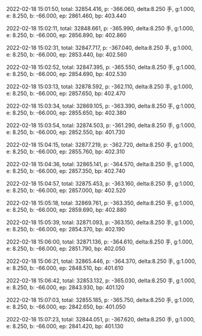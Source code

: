 2022-02-18 15:01:50, total: 32854.416, p: -366.060, delta:8.250 手, g:1.000, e: 8.250, b: -66.000, ep: 2861.460, bp: 403.440

2022-02-18 15:02:11, total: 32848.661, p: -365.990, delta:8.250 手, g:1.000, e: 8.250, b: -66.000, ep: 2856.890, bp: 402.860

2022-02-18 15:02:31, total: 32847.717, p: -367.040, delta:8.250 手, g:1.000, e: 8.250, b: -66.000, ep: 2853.440, bp: 402.560

2022-02-18 15:02:52, total: 32847.395, p: -365.550, delta:8.250 手, g:1.000, e: 8.250, b: -66.000, ep: 2854.690, bp: 402.530

2022-02-18 15:03:13, total: 32878.592, p: -362.110, delta:8.250 手, g:1.000, e: 8.250, b: -66.000, ep: 2857.650, bp: 402.470

2022-02-18 15:03:34, total: 32869.105, p: -363.390, delta:8.250 手, g:1.000, e: 8.250, b: -66.000, ep: 2855.650, bp: 402.380

2022-02-18 15:03:54, total: 32874.503, p: -361.290, delta:8.250 手, g:1.000, e: 8.250, b: -66.000, ep: 2852.550, bp: 401.730

2022-02-18 15:04:15, total: 32877.219, p: -362.720, delta:8.250 手, g:1.000, e: 8.250, b: -66.000, ep: 2855.760, bp: 402.310

2022-02-18 15:04:36, total: 32865.141, p: -364.570, delta:8.250 手, g:1.000, e: 8.250, b: -66.000, ep: 2857.350, bp: 402.740

2022-02-18 15:04:57, total: 32875.453, p: -363.160, delta:8.250 手, g:1.000, e: 8.250, b: -66.000, ep: 2857.000, bp: 402.520

2022-02-18 15:05:18, total: 32869.761, p: -363.350, delta:8.250 手, g:1.000, e: 8.250, b: -66.000, ep: 2859.690, bp: 402.880

2022-02-18 15:05:39, total: 32871.093, p: -363.150, delta:8.250 手, g:1.000, e: 8.250, b: -66.000, ep: 2854.370, bp: 402.190

2022-02-18 15:06:00, total: 32871.136, p: -364.610, delta:8.250 手, g:1.000, e: 8.250, b: -66.000, ep: 2851.790, bp: 402.050

2022-02-18 15:06:21, total: 32865.446, p: -364.370, delta:8.250 手, g:1.000, e: 8.250, b: -66.000, ep: 2848.510, bp: 401.610

2022-02-18 15:06:42, total: 32853.132, p: -365.030, delta:8.250 手, g:1.000, e: 8.250, b: -66.000, ep: 2843.930, bp: 401.120

2022-02-18 15:07:03, total: 32855.185, p: -365.750, delta:8.250 手, g:1.000, e: 8.250, b: -66.000, ep: 2842.650, bp: 401.050

2022-02-18 15:07:23, total: 32844.051, p: -367.620, delta:8.250 手, g:1.000, e: 8.250, b: -66.000, ep: 2841.420, bp: 401.130